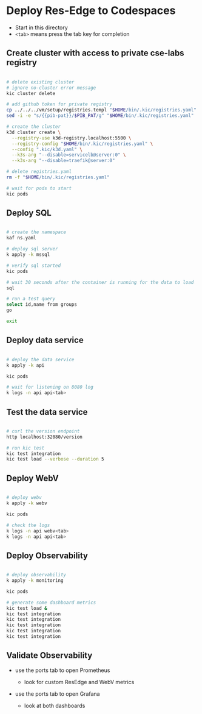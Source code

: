 # Deploy Res-Edge to Codespaces

- Start in this directory
- `<tab>` means press the tab key for completion

## Create cluster with access to private cse-labs registry

```bash

# delete existing cluster
# ignore no-cluster error message
kic cluster delete

# add github token for private registry
cp ../../../vm/setup/registries.templ "$HOME/bin/.kic/registries.yaml"
sed -i -e "s/{{pib-pat}}/$PIB_PAT/g" "$HOME/bin/.kic/registries.yaml"

# create the cluster
k3d cluster create \
  --registry-use k3d-registry.localhost:5500 \
  --registry-config "$HOME/bin/.kic/registries.yaml" \
  --config ".kic/k3d.yaml" \
  --k3s-arg "--disable=servicelb@server:0" \
  --k3s-arg "--disable=traefik@server:0"

# delete registries.yaml
rm -f "$HOME/bin/.kic/registries.yaml"

# wait for pods to start
kic pods

```

## Deploy SQL

```bash

# create the namespace
kaf ns.yaml

# deploy sql server
k apply -k mssql

# verify sql started
kic pods

# wait 30 seconds after the container is running for the data to load
sql

# run a test query
select id,name from groups
go

exit

```

## Deploy data service

```bash

# deploy the data service
k apply -k api

kic pods

# wait for listening on 8080 log
k logs -n api api<tab>

```

## Test the data service

```bash

# curl the version endpoint
http localhost:32080/version

# run kic test
kic test integration
kic test load --verbose --duration 5

```

## Deploy WebV

```bash

# deploy webv
k apply -k webv

kic pods

# check the logs
k logs -n api webv<tab>
k logs -n api api<tab>

```

## Deploy Observability

```bash

# deploy observability
k apply -k monitoring

kic pods

# generate some dashboard metrics
kic test load &
kic test integration
kic test integration
kic test integration
kic test integration
kic test integration

```

## Validate Observability

- use the ports tab to open Prometheus
  - look for custom ResEdge and WebV metrics

- use the ports tab to open Grafana
  - look at both dashboards
